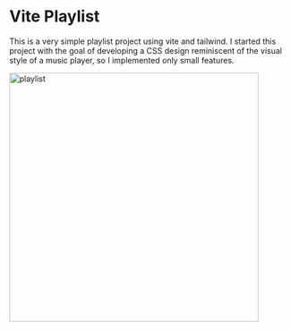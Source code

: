 # Vite Playlist

This is a very simple playlist project using vite and tailwind. I started this project with the goal of developing a CSS design reminiscent of the visual style of a music player, so I implemented only small features.

<img width="445" alt="playlist" src="https://github.com/user-attachments/assets/e60b971f-1868-48c5-9afd-5bd1702646e4">

